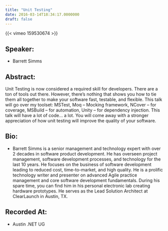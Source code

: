 ```yaml
---
title: "Unit Testing"
date: 2016-03-14T18:34:17.0000000
draft: false
---
```


{{< vimeo 159530674 >}}

## Speaker:

 - Barrett Simms

## Abstract:

<p>Unit Testing is now considered a required skill for developers.  There are a ton of tools out there.  However, there’s nothing that shows you how to tie them all together to make your software fast, testable, and flexible.  This talk will go over my toolset: MSTest, Moq – Mocking framework, NCover – for coverage, MSBuild – for automation, Unity – for dependency injection. This talk will have a lot of code… a lot. You will come away with a stronger appreciation of how unit testing will improve the quality of your software.</p>

## Bio:

 - <p>Barrett Simms is a senior management and technology expert with over 2 decades in software product development. He has overseen project management, software development processes, and technology for the last 10 years. He focuses on the business of software development leading to reduced cost, time-to-market, and high quality. He is a prolific technology writer and presenter on advanced Agile practice management and core software development fundamentals. During his spare time, you can find him in his personal electronic lab creating hardware prototypes. He serves as the Lead Solution Architect at ClearLaunch in Austin, TX.</p>

## Recorded At:

 - Austin .NET UG

